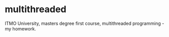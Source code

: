 # multithreaded
ITMO University, masters degree first course, multithreaded programming - my homework.
